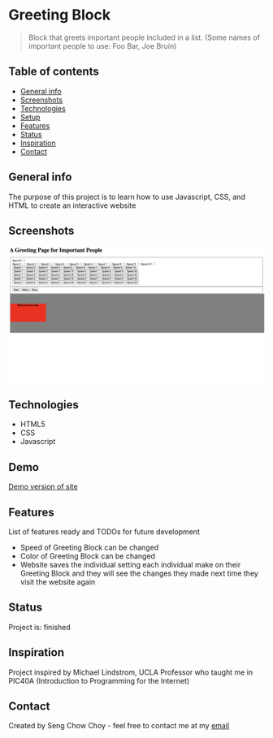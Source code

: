 # Greeting Block
> Block that greets important people included in a list. (Some names of important people to use: Foo Bar, Joe Bruin)

## Table of contents
* [General info](#general-info)
* [Screenshots](#screenshots)
* [Technologies](#technologies)
* [Setup](#setup)
* [Features](#features)
* [Status](#status)
* [Inspiration](#inspiration)
* [Contact](#contact)

## General info
The purpose of this project is to learn how to use Javascript, CSS, and HTML to create an interactive website

## Screenshots
![Example screenshot](./screenschot.png)

## Technologies
* HTML5
* CSS
* Javascript

## Demo
[Demo version of site](https://www.sengchowchoy.com/GreetingBlock)

## Features
List of features ready and TODOs for future development
* Speed of Greeting Block can be changed
* Color of Greeting Block can be changed
* Website saves the individual setting each individual make on their Greeting Block and they will see the changes they made next time they visit the website again

## Status
Project is: finished

## Inspiration
Project inspired by Michael Lindstrom, UCLA Professor who taught me in PIC40A (Introduction to Programming for the Internet) 

## Contact
Created by Seng Chow Choy - feel free to contact me at my [email](sengchow1996@g.ucla.edu)
